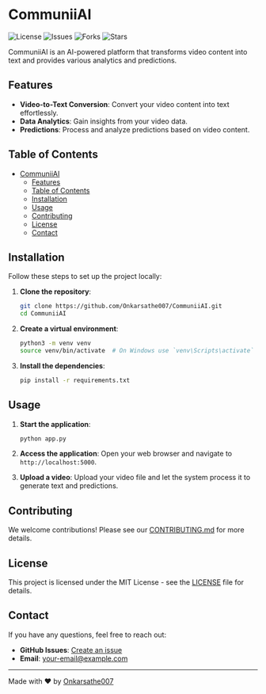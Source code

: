 # CommuniiAI

![License](https://img.shields.io/github/license/Onkarsathe007/CommuniiAI)
![Issues](https://img.shields.io/github/issues/Onkarsathe007/CommuniiAI)
![Forks](https://img.shields.io/github/forks/Onkarsathe007/CommuniiAI)
![Stars](https://img.shields.io/github/stars/Onkarsathe007/CommuniiAI)

CommuniiAI is an AI-powered platform that transforms video content into text and provides various analytics and predictions. 

## Features

- **Video-to-Text Conversion**: Convert your video content into text effortlessly.
- **Data Analytics**: Gain insights from your video data.
- **Predictions**: Process and analyze predictions based on video content.

## Table of Contents

- [CommuniiAI](#communiiai)
  - [Features](#features)
  - [Table of Contents](#table-of-contents)
  - [Installation](#installation)
  - [Usage](#usage)
  - [Contributing](#contributing)
  - [License](#license)
  - [Contact](#contact)

## Installation

Follow these steps to set up the project locally:

1. **Clone the repository**:
    ```sh
    git clone https://github.com/Onkarsathe007/CommuniiAI.git
    cd CommuniiAI
    ```

2. **Create a virtual environment**:
    ```sh
    python3 -m venv venv
    source venv/bin/activate  # On Windows use `venv\Scripts\activate`
    ```

3. **Install the dependencies**:
    ```sh
    pip install -r requirements.txt
    ```

## Usage

1. **Start the application**:
    ```sh
    python app.py
    ```

2. **Access the application**:
    Open your web browser and navigate to `http://localhost:5000`.

3. **Upload a video**:
    Upload your video file and let the system process it to generate text and predictions.

## Contributing

We welcome contributions! Please see our [CONTRIBUTING.md](CONTRIBUTING.md) for more details.

## License

This project is licensed under the MIT License - see the [LICENSE](LICENSE) file for details.

## Contact

If you have any questions, feel free to reach out:

- **GitHub Issues**: [Create an issue](https://github.com/Onkarsathe007/CommuniiAI/issues)
- **Email**: [your-email@example.com](mailto:your-email@example.com)

---

Made with ❤️ by [Onkarsathe007](https://github.com/Onkarsathe007)
